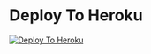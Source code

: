 
# Deploy To Heroku

[![Deploy To Heroku](https://www.herokucdn.com/deploy/button.svg)](https://heroku.com/deploy?template=https://github.com/aloneboy121/New_Txt_Random)
